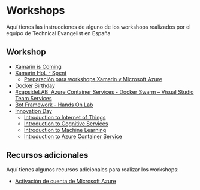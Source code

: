 # Workshops

Aquí tienes las instrucciones de alguno de los workshops realizados por el
equipo de Technical Evangelist en España

## Workshop

-  [Xamarin is Coming](https://github.com/xamarin/dev-days-labs/tree/master/HandsOnLab)
-  [Xamarin HoL - Spent](https://github.com/esmsdn/XamarinHoL)
    -  [Preparación para workshops Xamarin y Microsoft Azure](XamarinIsComing)
-  [Docker Birthday](DockerBirthday)
-  [#capsideLAB: Azure Container Services - Docker Swarm – Visual Studio Team Services](https://github.com/esmsdn/Workshops/tree/master/ACSSwarmVSTS)
-  [Bot Framework - Hands On Lab](https://github.com/DanyStinson/BigBotTheory)
-  [Innovation Day](https://github.com/esmsdn/Innovation-Day)
    -  [Introduction to Internet of Things](https://github.com/esmsdn/Innovation-Day/tree/master/02.%20Internet%20of%20Things%20-%20Hands%20on%20Lab)
    -  [Introduction to Cognitive Services](https://github.com/esmsdn/Innovation-Day/tree/master/03.%20Cognitive%20Services%20-%20Hands%20on%20Lab)
    -  [Introduction to Machine Learning](https://github.com/esmsdn/Innovation-Day/tree/master/05.%20Machine%20Learning%20-%20Hands%20on%20Lab)
    -  [Introduction to Azure Container Service](https://github.com/esmsdn/Innovation-Day/tree/master/04.%20Azure%20Container%20Service%20-%20Hands%20on%20Lab)

## Recursos adicionales

Aquí tienes algunos recursos adicionales para realizar los workshops:

-   [Activación de cuenta de Microsoft Azure](MicrosoftAzure)
